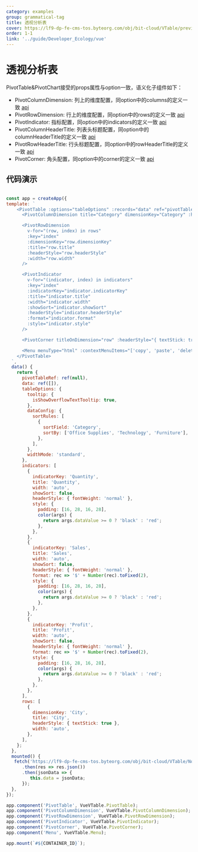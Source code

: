 ```yaml
---
category: examples
group: grammatical-tag
title: 透视分析表
cover: https://lf9-dp-fe-cms-tos.byteorg.com/obj/bit-cloud/VTable/preview/vue-pivot-table.png
order: 1-1
link: '../guide/Developer_Ecology/vue'
---
```


# 透视分析表

PivotTable&PivotChart接受的props属性与option一致，语义化子组件如下：

- PivotColumnDimension: 列上的维度配置，同option中的columns的定义一致 [api](../../option/PivotTable-columns-text#headerType)
- PivotRowDimension: 行上的维度配置，同option中的rows的定义一致 [api](../../option/PivotTable-rows-text#headerType)
- PivotIndicator: 指标配置，同option中的indicators的定义一致 [api](../../option/PivotTable-indicators-text#cellType)
- PivotColumnHeaderTitle: 列表头标题配置，同option中的columnHeaderTitle的定义一致 [api](../../option/PivotTable#rowHeaderTitle)
- PivotRowHeaderTitle: 行头标题配置，同option中的rowHeaderTitle的定义一致 [api](../../option/PivotTable#columnHeaderTitle)
- PivotCorner: 角头配置，同option中的corner的定义一致 [api](../../option/PivotTable#corner)

## 代码演示
```javascript livedemo template=vtable-vue

const app = createApp({
template: `
    <PivotTable :options="tableOptions" :records="data" ref="pivotTableRef">
      <PivotColumnDimension title="Category" dimensionKey="Category" :headerStyle="{ textStick: true }" width="auto" />

      <PivotRowDimension
        v-for="(row, index) in rows"
        :key="index"
        :dimensionKey="row.dimensionKey"
        :title="row.title"
        :headerStyle="row.headerStyle"
        :width="row.width"
      />

      <PivotIndicator
        v-for="(indicator, index) in indicators"
        :key="index"
        :indicatorKey="indicator.indicatorKey"
        :title="indicator.title"
        :width="indicator.width"
        :showSort="indicator.showSort"
        :headerStyle="indicator.headerStyle"
        :format="indicator.format"
        :style="indicator.style"
      />

      <PivotCorner titleOnDimension="row" :headerStyle="{ textStick: true }" />

      <Menu menuType="html" :contextMenuItems="['copy', 'paste', 'delete', '...']" />
    </PivotTable>
  `,
  data() {
    return {
      pivotTableRef: ref(null),
      data: ref([]),
      tableOptions: {
        tooltip: {
          isShowOverflowTextTooltip: true,
        },
        dataConfig: {
          sortRules: [
            {
              sortField: 'Category',
              sortBy: ['Office Supplies', 'Technology', 'Furniture'],
            },
          ],
        },
        widthMode: 'standard',
      },
      indicators: [
        {
          indicatorKey: 'Quantity',
          title: 'Quantity',
          width: 'auto',
          showSort: false,
          headerStyle: { fontWeight: 'normal' },
          style: {
            padding: [16, 28, 16, 28],
            color(args) {
              return args.dataValue >= 0 ? 'black' : 'red';
            },
          },
        },
        {
          indicatorKey: 'Sales',
          title: 'Sales',
          width: 'auto',
          showSort: false,
          headerStyle: { fontWeight: 'normal' },
          format: rec => '$' + Number(rec).toFixed(2),
          style: {
            padding: [16, 28, 16, 28],
            color(args) {
              return args.dataValue >= 0 ? 'black' : 'red';
            },
          },
        },
        {
          indicatorKey: 'Profit',
          title: 'Profit',
          width: 'auto',
          showSort: false,
          headerStyle: { fontWeight: 'normal' },
          format: rec => '$' + Number(rec).toFixed(2),
          style: {
            padding: [16, 28, 16, 28],
            color(args) {
              return args.dataValue >= 0 ? 'black' : 'red';
            },
          },
        },
      ],
      rows: [
        {
          dimensionKey: 'City',
          title: 'City',
          headerStyle: { textStick: true },
          width: 'auto',
        },
      ],
    };
  },
  mounted() {
   fetch('https://lf9-dp-fe-cms-tos.byteorg.com/obj/bit-cloud/VTable/North_American_Superstore_Pivot_data.json')
      .then(res => res.json())
      .then(jsonData => {
         this.data = jsonData;
      });
  },
});

app.component('PivotTable', VueVTable.PivotTable);
app.component('PivotColumnDimension', VueVTable.PivotColumnDimension);
app.component('PivotRowDimension', VueVTable.PivotRowDimension);
app.component('PivotIndicator', VueVTable.PivotIndicator);
app.component('PivotCorner', VueVTable.PivotCorner);
app.component('Menu', VueVTable.Menu);

app.mount(`#${CONTAINER_ID}`);
```